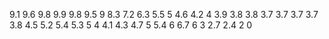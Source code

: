 9.1
9.6
9.8
9.9
9.8
9.5
9
8.3
7.2
6.3
5.5
5
4.6
4.2
4
3.9
3.8
3.8
3.7
3.7
3.7
3.7
3.8
4.5
5.2
5.4
5.3
5
4
4.1
4.3
4.7
5
5.4
6
6.7
6
3
2.7
2.4
2
0
